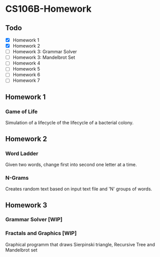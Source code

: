 # CS106B-Homework
## Todo
- [x] Homework 1
- [x] Homework 2
- [ ] Homework 3: Grammar Solver
- [ ] Homework 3: Mandelbrot Set
- [ ] Homework 4
- [ ] Homework 5
- [ ] Homework 6
- [ ] Homework 7

## Homework 1
### Game of Life
Simulation of a lifecycle of the lifecycle of a bacterial colony.

## Homework 2
### Word Ladder
Given two words, change first into second one letter at a time.

### N-Grams
Creates random text based on input text file and 'N' groups of words.
 
## Homework 3
### Grammar Solver [WIP]
### Fractals and Graphics [WIP]
Graphical programm that draws Sierpinski triangle, Recursive Tree and Mandelbrot set
